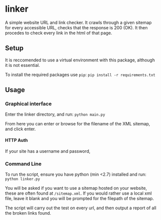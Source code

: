 # linker
A simple website URL and link checker. It crawls through a given sitemap for every accessible URL, checks that the response is 200 (OK). It then procedes to check every link in the html of that page. 


## Setup 

It is reccomended to use a virtual environment with this package, although it is not essential.

To install the required packages use `pip`:
`pip install -r requirements.txt`

## Usage
### Graphical interface
Enter the linker directory, and run:
`python main.py`

From here you can enter or browse for the filename of the XML sitemap, and click enter. 

#### HTTP Auth
If your site has a username and password, 

### Command Line
To run the script, ensure you have python (min <2.7) installed and run:
`python linker.py`

You will be asked if you want to use a sitemap hosted on your website, these are often found at `/sitemap.xml`. If you would rather use a local xml file, leave it blank and you will be prompted for the filepath of the sitemap.

The script will carry out the test on every url, and then output a report of all the broken links found.
